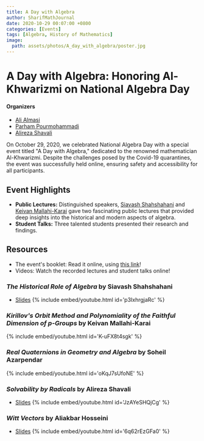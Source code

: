 ```yaml
---
title: A Day with Algebra
author: SharifMathJournal
date: 2020-10-29 00:07:00 +0800
categories: [Events]
tags: [Algebra, History of Mathematics]
image:
  path: assets/photos/A_day_with_algebra/poster.jpg
---
```

# A Day with Algebra: Honoring Al-Khwarizmi on National Algebra Day
#### Organizers
- [Ali Almasi](https://ali-almasi.github.io/)
- [Parham Pourmohammadi](https://people.epfl.ch/parham.pourmohammadi/?lang=en)
- [Alireza Shavali](https://de.linkedin.com/in/alireza-shavali-kohshor-04b872102)

On October 29, 2020, we celebrated National Algebra Day with a special event titled "A Day with Algebra," dedicated to the renowned mathematician Al-Khwarizmi. Despite the challenges posed by the Covid-19 quarantines, the event was successfully held online, ensuring safety and accessibility for all participants.

## Event Highlights
- **Public Lectures:** Distinguished speakers, [Siavash Shahshahani](https://sharif.ir/~shahshah/) and [Keivan Mallahi-Karai](https://sites.google.com/site/kmallahikarai/home) gave two fascinating public lectures that provided deep insights into the historical and modern aspects of algebra.
- **Student Talks:** Three talented students presented their research and findings.

## Resources
- The event's booklet: Read it online, using [this link](/assets/photos/A_day_with_algebra/abstracts_of_lectures.pdf)!
- Videos: Watch the recorded lectures and student talks online!
### _The Historical Role of Algebra_ by Siavash Shahshahani
- [Slides](assets/photos/A_day_with_algebra/Shahshani_slides.pdf)
{% include embed/youtube.html id='p3IxhrgjaRc' %}
### _Kirillov's Orbit Method and Polynomiality of the Faithful Dimension of p-Groups_ by Keivan Mallahi-Karai
{% include embed/youtube.html id='K-uFX8t4sgk' %}
### _Real Quaternions in Geometry and Algebra_ by Soheil Azarpendar
{% include embed/youtube.html id='oKqJ7sUfoNE' %}
### _Solvability by Radicals_ by Alireza Shavali
- [Slides](assets/photos/A_day_with_algebra/Shavali_slides.pdf)
{% include embed/youtube.html id='JzAYeSHQjCg' %}
### _Witt Vectors_ by Aliakbar Hosseini
- [Slides](assets/photos/A_day_with_algebra/Hosseini_slides.pdf)
{% include embed/youtube.html id='6q62rEzGFa0' %}
